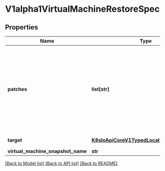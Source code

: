# V1alpha1VirtualMachineRestoreSpec

## Properties
Name | Type | Description | Notes
------------ | ------------- | ------------- | -------------
**patches** | **list[str]** | If the target for the restore does not exist, it will be created. Patches holds JSON patches that would be applied to the target manifest before it&#39;s created. Patches should fit the target&#39;s Kind.  Example for a patch: {\&quot;op\&quot;: \&quot;replace\&quot;, \&quot;path\&quot;: \&quot;/metadata/name\&quot;, \&quot;value\&quot;: \&quot;new-vm-name\&quot;} | [optional] 
**target** | [**K8sIoApiCoreV1TypedLocalObjectReference**](K8sIoApiCoreV1TypedLocalObjectReference.md) | initially only VirtualMachine type supported | 
**virtual_machine_snapshot_name** | **str** |  | 

[[Back to Model list]](../README.md#documentation-for-models) [[Back to API list]](../README.md#documentation-for-api-endpoints) [[Back to README]](../README.md)


